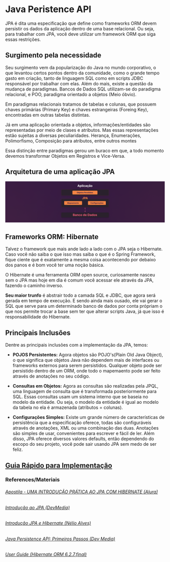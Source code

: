 # Java Peristence API

JPA é dita uma especificação que define como frameworks ORM devem persistir os dados da aplicação dentro de uma base relacional. Ou seja, para trabalhar com JPA, você deve utilizar um framework ORM que siga essas restrições.

## Surgimento pela necessidade

Seu surgimento vem da popularização do Java no mundo corporativo, o que levantou certos pontos dentro da comunidade, como o grande tempo gasto em criação, tanto de linguagem SQL como em scripts JDBC responsável por trabalhar com elas.
Além do mais, existe a questão da mudança de paradigmas. Bancos de Dados SQL utilizam-se do paradigma relacional, e POO, paradigma orientado a objetos (Meio óbvio).

Em paradigmas relacionais tratamos de tabelas e colunas, que possuem chaves primárias (Primary Key) e chaves estrangeiras (Foreing Key), encontradas em outras tabelas distintas.

Já em uma aplicação orientada a objetos, informações/entidades são representadas por meio de clases e atributos. Mas essas representações estão sujeitas a diversas peculiaridades. Herança, Enumerações, Polimorfismo, Composição para atributos, entre outros montes

Essa distinção entre paradigmas gerou um buraco em que, a todo momento devemos transformar Objetos em Registros e Vice-Versa.

## Arquitetura de uma aplicação JPA

<img alt="fluxo-app-jpa" src="./assets/java-fluxo-app.png">

## Frameworks ORM: Hibernate
Talvez o framework que mais ande lado a lado com o JPA seja o Hibernate. Caso você não saiba o que isso mas saiba o que é o Spring Framework, fique ciente que é exatamente a mesma coisa acontecendo por debaixo dos panos e é bom você ter uma noção básica.

O Hibernate é uma ferramenta ORM open source, curiosamente nasceu sem o JPA mas hoje em dia é comum você acessar ele através da JPA, fazendo o caminho inverso. 

<strong>Seu maior trunfo</strong> é abstrair todo a camada SQL e JDBC, que agora será gerada em tempo de execução. E sendo ainda mais ousado, ele vai gerar o SQL que serve para um determinado banco de dados por conta própriam o que nos permite trocar a base sem ter que alterar scripts Java, já que isso é responsabilidade do Hibernate.

## Principais Inclusões
Dentre as principais inclusões com a implementação da JPA, temos:

- <strong>POJOS Persistentes:</strong> Agora objetos são POJO's(Plain Old Java Object), o que significa que objetos Java não dependem mais de interfaces ou frameworks externos para serem persistidos. Qualquer objeto pode ser persistido dentro de um ORM, onde todo o mapemaento pode ser feito através de anotações no seu código.

- <strong>Consultas em Objetos:</strong> Agora as consultas são realizadas pela JPQL, uma linguagem de consulta que é transformada posteriormente para SQL. Essas consultas usam um sistema interno que se baseia no modelo da entidade. Ou seja, o modelo da entidade é igual ao modelo da tabela no ela é armazenada (atributos = colunas). 

- <strong> Configurações Simples:</strong> Existe um grande número de características de persistência que a especificação oferece, todas são configuráveis através de anotações, XML ou uma combinação das duas. Anotações são simples de usar, convenientes para escrever e fácil de ler. Além disso, JPA oferece diversos valores defaults, então dependendo do escopo do seu projeto, você pode sair usando JPA sem medo de ser feliz.

## [Guia Rápido para Implementação](https://github.com/pedrohpdo/orientacao-objetos/blob/main/src/jpa/jpaimplement.md)

### References/Materiais
###### [Apostila - UMA INTRODUÇÃO PRÁTICA AO JPA COM HIBERNATE (Alura)](https://www.alura.com.br/apostila-java-web/uma-introducao-pratica-ao-jpa-com-hibernate)
###### [Introdução ao JPA (DevMedia)](https://www.devmedia.com.br/introducao-a-jpa-java-persistence-api/28173)
###### [Introdução JPA e Hibernate (Nélio Alves)](https://www.youtube.com/watch?v=CAP1IPgeJkw&t=413s)
###### [Java Persistence API: Primeiros Passos (Dev Media)](https://www.devmedia.com.br/java-persistence-api-jpa-primeiros-passos/30511)
###### [User Guide (Hibernate ORM 6.2.7.final)](https://docs.jboss.org/hibernate/orm/6.2/userguide/html_single/Hibernate_User_Guide.html)

